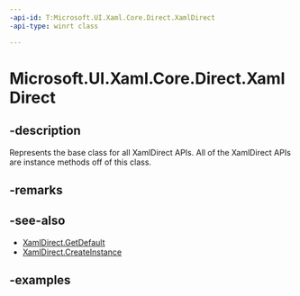 ```yaml
---
-api-id: T:Microsoft.UI.Xaml.Core.Direct.XamlDirect
-api-type: winrt class

---
```

<!-- Class syntax.
public class XamlDirect : IStringable
-->

# Microsoft.UI.Xaml.Core.Direct.XamlDirect


## -description
Represents the base class for all XamlDirect APIs. All of the XamlDirect APIs are instance methods off of this class.


## -remarks


## -see-also

* [XamlDirect.GetDefault](xamldirect_getdefault_846721868.md)
* [XamlDirect.CreateInstance](xamldirect_createinstance_2026807211.md)

## -examples


